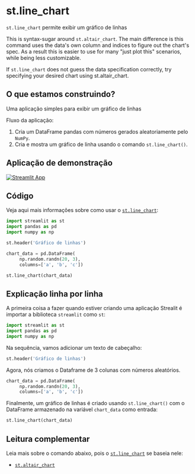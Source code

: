 # st.line_chart

`st.line_chart` permite exibir um gráfico de linhas

This is syntax-sugar around `st.altair_chart`. The main difference is this command uses the data's own column and indices to figure out the chart's spec. As a result this is easier to use for many "just plot this" scenarios, while being less customizable.

If `st.line_chart` does not guess the data specification correctly, try specifying your desired chart using st.altair_chart.

## O que estamos construindo?

Uma aplicação simples para exibir um gráfico de linhas

Fluxo da aplicação:
1. Cria um DataFrame pandas com números gerados aleatoriamente pelo `NumPy`.
2. Cria e mostra um gráfico de linha usando o comando `st.line_chart()`.

## Aplicação de demonstração

[![Streamlit App](https://static.streamlit.io/badges/streamlit_badge_black_white.svg)](https://share.streamlit.io/dataprofessor/st.line_chart/)

## Código
Veja aqui mais informações sobre como usar o [`st.line_chart`](https://docs.streamlit.io/library/api-reference/charts/st.line_chart):
```python
import streamlit as st
import pandas as pd
import numpy as np

st.header('Gráfico de linhas')

chart_data = pd.DataFrame(
     np.random.randn(20, 3),
     columns=['a', 'b', 'c'])

st.line_chart(chart_data)

```

## Explicação linha por linha
A primeira coisa a fazer quando estiver criando uma aplicação Strealit é importar a biblioteca `streamlit` como `st`:
```python
import streamlit as st
import pandas as pd
import numpy as np
```

Na sequência, vamos adicionar um texto de cabeçalho:
```python
st.header('Gráfico de linhas')
```

Agora, nós criamos o Dataframe de 3 colunas com números aleatórios. 
```python
chart_data = pd.DataFrame(
     np.random.randn(20, 3),
     columns=['a', 'b', 'c'])
```

Finalmente, um gráfico de linhas é criado usando `st.line_chart()` com o DataFrame armazenado na variável `chart_data` como entrada:
```python
st.line_chart(chart_data)
```

## Leitura complementar
Leia mais sobre o comando abaixo, pois o [`st.line_chart`](https://docs.streamlit.io/library/api-reference/charts/st.line_chart) se baseia nele:
- [`st.altair_chart`](https://docs.streamlit.io/library/api-reference/charts/st.altair_chart)
